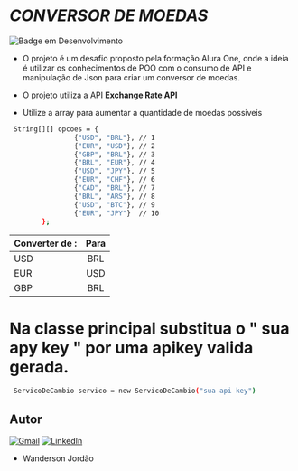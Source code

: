 # *CONVERSOR DE MOEDAS*
![Badge em Desenvolvimento](http://img.shields.io/static/v1?label=STATUS&message=EM%20DESENVOLVIMENTO&color=GREEN&style=for-the-badge)

- O projeto  é um desafio proposto pela formação Alura One, onde a ideia é utilizar os conhecimentos de POO com o consumo de API e manipulação de Json para criar um conversor de moedas.

- O projeto utiliza a API **Exchange Rate API**




- Utilize a array para aumentar a quantidade de moedas possiveis 

```bash
 String[][] opcoes = {
                {"USD", "BRL"}, // 1
                {"EUR", "USD"}, // 2
                {"GBP", "BRL"}, // 3
                {"BRL", "EUR"}, // 4
                {"USD", "JPY"}, // 5
                {"EUR", "CHF"}, // 6
                {"CAD", "BRL"}, // 7
                {"BRL", "ARS"}, // 8
                {"USD", "BTC"}, // 9
                {"EUR", "JPY"}  // 10
        };
```

| Converter de : | Para |
| ------------- |:-------------:|
| USD      | BRL   |
EUR      |     USD |
| GBP      |BRL    |

# Na classe principal substitua o " sua apy key " por uma apikey valida gerada.
```bash
 ServicoDeCambio servico = new ServicoDeCambio("sua api key")
```

## Autor 

  [![Gmail](https://img.shields.io/badge/Gmail-333333?style=for-the-badge&logo=gmail&logoColor=red)](mailto:franciscowanderson26@gmail.com) [![LinkedIn](https://img.shields.io/badge/LinkedIn-0077B5?style=for-the-badge&logo=linkedin&logoColor=white)](https://www.linkedin.com/in/wanderson-jord%C3%A3o-a394a615b)

  - Wanderson Jordão
  

